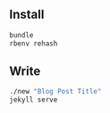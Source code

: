 ## Install

```bash
bundle
rbenv rehash
```

## Write

```bash
./new "Blog Post Title"
jekyll serve
```
